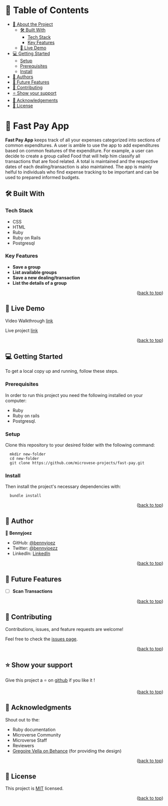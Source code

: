 <a name="readme-top"></a>

# 📗 Table of Contents

- [📖 About the Project](#about-project)
  - [🛠 Built With](#built-with)
    - [Tech Stack](#tech-stack)
    - [Key Features](#key-features)
  - [🚀 Live Demo](#live-demo)
- [💻 Getting Started](#getting-started)
  - [Setup](#setup)
  - [Prerequisites](#prerequisites)
  - [Install](#install)
- [👥 Authors](#authors)
- [🔭 Future Features](#future-features)
- [🤝 Contributing](#contributing)
- [⭐️ Show your support](#support)
- [🙏 Acknowledgements](#acknowledgements)
- [📝 License](#license)

<!-- PROJECT DESCRIPTION -->

# 📖 Fast Pay App <a name="about-project"></a>

**Fast Pay App** keeps track of all your expenses categorized into sections of common expenditures. A user is amble to use the app to add expenditures based on common features of the expenditure. For example, a user can decide to create a group called Food that will help him classify all transactions that are food related. A total is maintained and the respective dates of each dealing/transaction is also maintained. The app is mainly helful to individuals who find expense tracking to be important and can be used to prepared informed budgets.

## 🛠 Built With <a name="built-with"></a>

### Tech Stack <a name="tech-stack"></a>

- CSS
- HTML
- Ruby 
- Ruby on Rails
- Postgresql

<!-- Features -->

### Key Features <a name="key-features"></a>

- **Save a group**
- **List available groups**
- **Save a new dealing/transaction**
- **List the details of a group**

<p align="right">(<a href="#readme-top">back to top</a>)</p>

<!-- LIVE DEMO -->

## 🚀 Live Demo <a name="live-demo"></a>

Video Walkthrough [link](https://www.loom.com/share/413c7c0da0b942eb933def649dd8c34a?sid=ffb8908a-9a58-4445-9469-b2e32210d478)

Live project [link](https://fastpay-eozt.onrender.com/)

<p align="right">(<a href="#readme-top">back to top</a>)</p>

<!-- GETTING STARTED -->

## 💻 Getting Started <a name="getting-started"></a>

To get a local copy up and running, follow these steps.

### Prerequisites

In order to run this project you need the following installed on your computer:
 - Ruby
 - Ruby on rails
 - Postgresql.

### Setup

Clone this repository to your desired folder with the following command: 

```ssh
  mkdir new-folder
  cd new-folder
  git clone https://github.com/microvese-projects/fast-pay.git
```

### Install

Then install the project's necessary dependencies with: 

```ssh
  bundle install
```


<p align="right">(<a href="#readme-top">back to top</a>)</p>

<!-- AUTHORS -->

## 👥 Author <a name="authors"></a>

👤 **Bennyjoez**

- GitHub: [@bennyjoez](https://github.com/Bennyjoez)
- Twitter: [@bennyjoezz](https://twitter.com/bennyjoezz)
- LinkedIn: [LinkedIn](https://www.linkedin.com/in/bennyjoez/)


<p align="right">(<a href="#readme-top">back to top</a>)</p>

<!-- FUTURE FEATURES -->

## 🔭 Future Features <a name="future-features"></a>

 - [ ] **Scan Transactions**


<p align="right">(<a href="#readme-top">back to top</a>)</p>

<!-- CONTRIBUTING -->

## 🤝 Contributing <a name="contributing"></a>

Contributions, issues, and feature requests are welcome!

Feel free to check the [issues page](https://github.com/microvese-projects/fast-pay/issues).

<p align="right">(<a href="#readme-top">back to top</a>)</p>

<!-- SUPPORT -->

## ⭐️ Show your support <a name="support"></a>

Give this project a ⭐️ on [github](https://github.com/microvese-projects/fast-pay) if you like it !

<p align="right">(<a href="#readme-top">back to top</a>)</p>

<!-- ACKNOWLEDGEMENTS -->

## 🙏 Acknowledgments <a name="acknowledgements"></a>

Shout out to the: 
 - Ruby documentation
 - Microverse Community
 - Microverse Staff
 - Reviewers
 - [Gregoire Vella on Behance](https://www.behance.net/gregoirevella) (for providing the design)

<p align="right">(<a href="#readme-top">back to top</a>)</p>


<!-- LICENSE -->

## 📝 License <a name="license"></a>

This project is [MIT](https://github.com/microvese-projects/fast-pay/blob/0b7582c2ced1f8556d738176da7574fd15784603/LICENSE.md) licensed.

<p align="right">(<a href="#readme-top">back to top</a>)</p>
